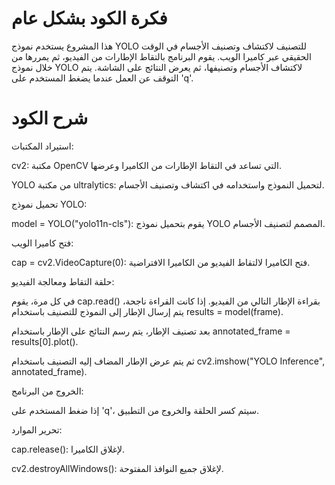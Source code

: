 # فكرة الكود بشكل عام 

هذا المشروع يستخدم نموذج YOLO للتصنيف لاكتشاف وتصنيف الأجسام في الوقت الحقيقي عبر كاميرا الويب. يقوم البرنامج بالتقاط الإطارات من الفيديو، ثم يمررها من خلال نموذج YOLO لاكتشاف الأجسام وتصنيفها، ثم يعرض النتائج على الشاشة. يتم التوقف عن العمل عندما يضغط المستخدم على 'q'.
# شرح الكود

استيراد المكتبات:

cv2: مكتبة OpenCV التي تساعد في التقاط الإطارات من الكاميرا وعرضها.

YOLO من مكتبة ultralytics: لتحميل النموذج واستخدامه في اكتشاف وتصنيف الأجسام.

تحميل نموذج YOLO:

model = YOLO("yolo11n-cls"): يقوم بتحميل نموذج YOLO المصمم لتصنيف الأجسام.

فتح كاميرا الويب:

cap = cv2.VideoCapture(0): فتح الكاميرا لالتقاط الفيديو من الكاميرا الافتراضية.

حلقة التقاط ومعالجة الفيديو:

في كل مرة، يقوم cap.read() بقراءة الإطار التالي من الفيديو. إذا كانت القراءة ناجحة، يتم إرسال الإطار إلى النموذج للتصنيف باستخدام results = model(frame).

بعد تصنيف الإطار، يتم رسم النتائج على الإطار باستخدام annotated_frame = results[0].plot().

ثم يتم عرض الإطار المضاف إليه التصنيف باستخدام cv2.imshow("YOLO Inference", annotated_frame).

الخروج من البرنامج:

إذا ضغط المستخدم على 'q'، سيتم كسر الحلقة والخروج من التطبيق.

تحرير الموارد:

cap.release(): لإغلاق الكاميرا.

cv2.destroyAllWindows(): لإغلاق جميع النوافذ المفتوحة.
